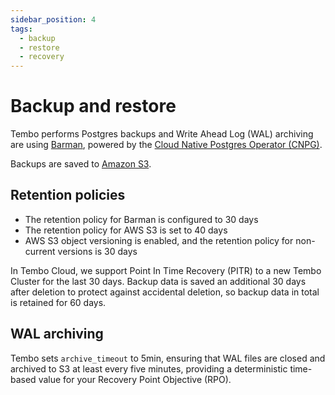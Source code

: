 ```yaml
---
sidebar_position: 4
tags:
  - backup
  - restore
  - recovery
---
```


# Backup and restore

Tembo performs Postgres backups and Write Ahead Log (WAL) archiving are using [Barman](https://pgbarman.org/), powered by the [Cloud Native Postgres Operator (CNPG)](https://cloudnative-pg.io/).

Backups are saved to [Amazon S3](https://aws.amazon.com/s3/).

## Retention policies

- The retention policy for Barman is configured to 30 days
- The retention policy for AWS S3 is set to 40 days
- AWS S3 object versioning is enabled, and the retention policy for non-current versions is 30 days

In Tembo Cloud, we support Point In Time Recovery (PITR) to a new Tembo Cluster for the last 30 days. Backup data is saved an additional 30 days after deletion to protect against accidental deletion, so backup data in total is retained for 60 days.

## WAL archiving

Tembo sets `archive_timeout` to 5min, ensuring that WAL files are closed and archived to S3 at least every five minutes, providing a deterministic time-based value for your Recovery Point Objective (RPO).
